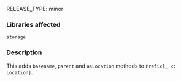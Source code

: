 RELEASE_TYPE: minor

### Libraries affected

`storage`

### Description

This adds `basename`, `parent` and `asLocation` methods to `Prefix[_ <: Location]`.
